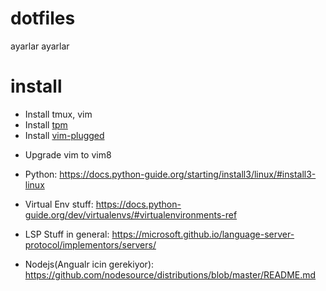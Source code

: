 # dotfiles
ayarlar ayarlar

# install
* Install tmux, vim
* Install [tpm](https://github.com/tmux-plugins/tpm)
* Install [vim-plugged](https://github.com/junegunn/vim-plug)

+ Upgrade vim to vim8

* Python: https://docs.python-guide.org/starting/install3/linux/#install3-linux
+ Virtual Env stuff: https://docs.python-guide.org/dev/virtualenvs/#virtualenvironments-ref
* LSP Stuff in general: https://microsoft.github.io/language-server-protocol/implementors/servers/

* Nodejs(Angualr icin gerekiyor): https://github.com/nodesource/distributions/blob/master/README.md

